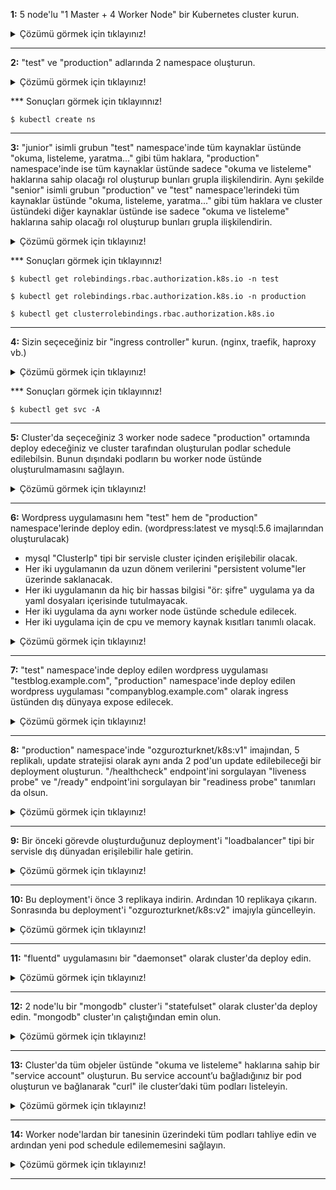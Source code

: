 **1:** 5 node'lu "1 Master + 4 Worker Node" bir Kubernetes cluster kurun. 
<details>
  <summary>Çözümü görmek için tıklayınız!</summary>
Minikube:

```
$ minikube start --node=5
```

AKS:

```
$ az group create --name rg-k8sproje --location northeurope

$ az aks create --name aks-k8sproje --resource-group rg-k8sproje --node-vm-size Standard_B2ms --node-count 4 --location northeurope

$ az aks get-credentials --name aks-k8sproje --resource-group rg-k8sproje
```
</details>

***
**2:** "test" ve "production" adlarında 2 namespace oluşturun.
<details>
  <summary>Çözümü görmek için tıklayınız!</summary>

```
$ kubectl create namespace test

$ kubectl create namespace production
```
</details>

*** Sonuçları görmek için tıklayınnız!

```
$ kubectl create ns

```
***
**3:** "junior" isimli grubun "test" namespace'inde tüm kaynaklar üstünde "okuma, listeleme, yaratma..." gibi tüm haklara, "production" namespace'inde ise tüm kaynaklar üstünde sadece "okuma ve listeleme" haklarına sahip olacağı rol oluşturup bunları grupla ilişkilendirin. Aynı şekilde "senior" isimli grubun "production" ve "test" namespace'lerindeki tüm kaynaklar üstünde "okuma, listeleme, yaratma..." gibi tüm haklara ve cluster üstündeki diğer kaynaklar üstünde ise sadece "okuma ve listeleme" haklarına sahip olacağı rol oluşturup bunları grupla ilişkilendirin.

<details>
  <summary>Çözümü görmek için tıklayınız!</summary>

```
$ kubectl apply -f ./yaml/jr-production-rb.yaml

$ kubectl apply -f ./yaml/jr-test-rb.yaml

$ kubectl apply -f ./yaml/sr-cluster-crb.yaml

$ kubectl apply -f ./yaml/sr-production-rb.yaml

$ kubectl apply -f ./yaml/sr-test-rb.yaml
```
</details>

*** Sonuçları görmek için tıklayınnız!

```
$ kubectl get rolebindings.rbac.authorization.k8s.io -n test

$ kubectl get rolebindings.rbac.authorization.k8s.io -n production

$ kubectl get clusterrolebindings.rbac.authorization.k8s.io

```


***
**4:** Sizin seçeceğiniz bir "ingress controller" kurun. (nginx, traefik, haproxy vb.)

<details>
  <summary>Çözümü görmek için tıklayınız!</summary>

Nginx: https://kubernetes.github.io/ingress-nginx/deploy/

AKS:
```
$ kubectl apply -f https://raw.githubusercontent.com/kubernetes/ingress-nginx/controller-v0.47.0/deploy/static/provider/cloud/deploy.yaml
```

Minikube:
```
$ minikube addons enable ingress
```
</details>

*** Sonuçları görmek için tıklayınnız!

```
$ kubectl get svc -A

```
***
**5:** Cluster'da seçeceğiniz 3 worker node sadece "production" ortamında deploy edeceğiniz ve cluster tarafından oluşturulan podlar schedule edilebilsin. Bunun dışındaki podların bu worker node üstünde oluşturulmamasını sağlayın. 
<details>
  <summary>Çözümü görmek için tıklayınız!</summary>

```
$ node1=$(kubectl get no -o jsonpath="{.items[1].metadata.name}")

$ node2=$(kubectl get no -o jsonpath="{.items[2].metadata.name}")

$ node3=$(kubectl get no -o jsonpath="{.items[3].metadata.name}")

$ kubectl taint node $node1 tier=production:NoSchedule

$ kubectl taint node $node2 tier=production:NoSchedule

$ kubectl taint node $node3 tier=production:NoSchedule

$ kubectl label node $node1 tier=production

$ kubectl label node $node2 tier=production

$ kubectl label node $node3 tier=production
```

</details>

***
**6:** Wordpress uygulamasını hem "test" hem de "production" namespace'lerinde deploy edin. (wordpress:latest ve mysql:5.6 imajlarından oluşturulacak)

- mysql "ClusterIp" tipi bir servisle cluster içinden erişilebilir olacak. 
- Her iki uygulamanın da uzun dönem verilerini "persistent volume"ler üzerinde saklanacak.
- Her iki uygulamanın da hiç bir hassas bilgisi "ör: şifre" uygulama ya da yaml dosyaları içerisinde tutulmayacak. 
- Her iki uygulama da aynı worker node üstünde schedule edilecek.
- Her iki uygulama için de cpu ve memory kaynak kısıtları tanımlı olacak.  
<details>
  <summary>Çözümü görmek için tıklayınız!</summary>

```
$ kubectl create secret generic mysql-test-secret -n test --from-file=MYSQL_ROOT_PASSWORD=./yaml/mysql_root_password.txt --from-file=MYSQL_USER=./yaml/mysql_user.txt --from-file=MYSQL_PASSWORD=./yaml/mysql_password.txt --from-file=MYSQL_DATABASE=./yaml/mysql_database.txt

$ kubectl create secret generic mysql-prod-secret -n production --from-file=MYSQL_ROOT_PASSWORD=./yaml/mysql_root_password.txt --from-file=MYSQL_USER=./yaml/mysql_user.txt --from-file=MYSQL_PASSWORD=./yaml/mysql_password.txt --from-file=MYSQL_DATABASE=./yaml/mysql_database.txt

$ kubectl apply -f ./yaml/wptest.yaml

$ kubectl apply -f ./yaml/wpprod.yaml

$ kubectl get all -n test

$ kubectl get all -n production

$ kubectl port-forward deployment/wp-deployment -n test 8080:80

$ kubectl port-forward deployment/wp-deployment -n production 8080:80

```

</details>

***
**7:** "test" namespace'inde deploy edilen wordpress uygulaması "testblog.example.com", "production" namespace'inde deploy edilen wordpress uygulaması "companyblog.example.com" olarak ingress üstünden dış dünyaya expose edilecek.
<details>
  <summary>Çözümü görmek için tıklayınız!</summary>

```
$ kubectl apply -f ./yaml/wpingress.yaml
```

</details>

***
**8:** "production" namespace'inde "ozgurozturknet/k8s:v1" imajından, 5 replikalı, update stratejisi olarak aynı anda 2 pod'un update edilebileceği bir deployment oluşturun. "/healthcheck" endpoint'ini sorgulayan "liveness probe" ve "/ready" endpoint'ini sorgulayan bir "readiness probe" tanımları da olsun. 
<details>
  <summary>Çözümü görmek için tıklayınız!</summary>

```
$ kubectl apply -f ./yaml/deployment.yaml
```

</details>

***
**9:** Bir önceki görevde oluşturduğunuz deployment'i "loadbalancer" tipi bir servisle dış dünyadan erişilebilir hale getirin. 
<details>
  <summary>Çözümü görmek için tıklayınız!</summary>

```
$ kubectl expose deployment k8s-deployment --type=LoadBalancer -n production
```

</details>

***
**10:** Bu deployment'i önce 3 replikaya indirin. Ardından 10 replikaya çıkarın. Sonrasında bu deployment'i "ozgurozturknet/k8s:v2" imajıyla güncelleyin.
<details>
  <summary>Çözümü görmek için tıklayınız!</summary>

```
$ kubectl scale deployment k8s-deployment --replicas=3 -n production

$ kubectl scale deployment k8s-deployment --replicas=10 -n production

$ kubectl set image deployment/k8s-deployment k8s=ozgurozturknet/k8s:v2 -n production
```

</details>

***
**11:** "fluentd" uygulamasını bir "daemonset" olarak cluster'da deploy edin. 
<details>
  <summary>Çözümü görmek için tıklayınız!</summary>

```
$ kubectl apply -f ./yaml/daemonset.yaml
```

</details>

***
**12:** 2 node'lu bir "mongodb" cluster'i "statefulset" olarak cluster'da deploy edin. "mongodb" cluster'ın çalıştığından emin olun. 
<details>
  <summary>Çözümü görmek için tıklayınız!</summary>

```
$ kubectl apply -f ./yaml/statefulset.yaml

$ kubectl exec -it mongostatefulset-0 -- bash

root@mongostatefulset-0:/# mongo

> rs.initiate({ _id: "MainRepSet", version: 1, 
members: [ 
 { _id: 0, host: "mongostatefulset-0.mongo-svc.default.svc.cluster.local:27017" }, 
 { _id: 1, host: "mongostatefulset-1.mongo-svc.default.svc.cluster.local:27017" } ]});

MainRepSet:PRIMARY> db.getSiblingDB("admin").createUser({
...       user : "mongoadmin",
...       pwd  : "P@ssw0rd!1",
...       roles: [ { role: "root", db: "admin" } ]
...  });

MainRepSet:PRIMARY> rs.status();

```

</details>

***
**13:** Cluster'da tüm objeler üstünde "okuma ve listeleme" haklarına sahip bir "service account" oluşturun. Bu service account’u bağladığınız bir pod oluşturun ve bağlanarak "curl" ile cluster’daki tüm podları listeleyin. 
<details>
  <summary>Çözümü görmek için tıklayınız!</summary>

```
$ kubectl apply -f ./yaml/serviceaccount.yaml

$ kubectl exec -it pod-proje -- bash

bash-5.0# CERT=/var/run/secrets/kubernetes.io/serviceaccount/ca.crt

bash-5.0# TOKEN=$(cat /var/run/secrets/kubernetes.io/serviceaccount/token)

bash-5.0# curl --cacert $CERT https://kubernetes/api/v1/pods --header "Authorization:Bearer $TOKEN" | jq '.items[].metadata.name'

```

</details>

***
**14:** Worker node'lardan bir tanesinin üzerindeki tüm podları tahliye edin ve ardından yeni pod schedule edilememesini sağlayın. 
<details>
  <summary>Çözümü görmek için tıklayınız!</summary>

```
$ nodedrain=$(kubectl get no -o jsonpath="{.items[3].metadata.name}")

$ kubectl drain $nodedrain --ignore-daemonsets --delete-local-data

$ kubectl cordon $nodedrain

```

</details>

***
